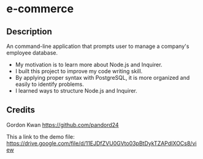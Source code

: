 # e-commerce

## Description

An command-line application that prompts user to manage a company's employee database.


- My motivation is to learn more about Node.js and Inquirer.
- I built this project to improve my code writing skill. 
- By applying proper syntax with PostgreSQL, it is more organized and easily to identify problems. 
- I learned ways to structure Node.js and Inquirer.

## Credits

Gordon Kwan
https://github.com/pandord24

This a link to the demo file:
https://drive.google.com/file/d/11EJDfZVU0GVto03pBtDykTZAPdIXOCs8/view